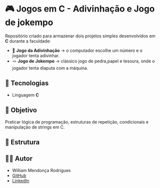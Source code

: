# 🎮 Jogos em C - Adivinhação e Jogo de jokempo

Repositório criado para armazenar dois projetos simples desenvolvidos em **C** durante a faculdade:

- 🔢 **Jogo da Adivinhação** → o computador escolhe um número e o jogador tenta adivinhar.  
- 🪢 **Jogo de Jokempo** → clássico jogo de pedra,papel e tesoura, onde o jogador tenta diaputa com a máquina.  

## 🚀 Tecnologias
- Linguagem **C**

## 🎯 Objetivo
Praticar lógica de programação, estruturas de repetição, condicionais e manipulação de strings em C.  

## 📂 Estrutura

## 👨‍💻 Autor
- William Mendonça Rodrigues  
- [GitHub](https://github.com/WilliamMRodrigues)  
- [LinkedIn](http://www.linkedin.com/in/william-mendon%C3%A7a-rodrigues)  
